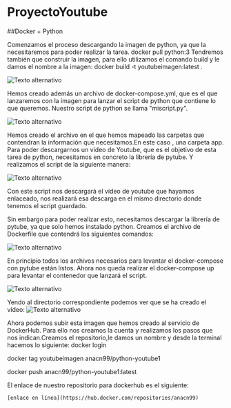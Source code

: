 # ProyectoYoutube

##Docker + Python

Comenzamos el proceso descargando la imagen de python, ya que la necesitaremos para poder realizar la tarea.
  docker pull python:3
Tendremos también que construir la imagen, para ello utilizamos el comando build y le damos el nombre a la imagen:
  docker build -t youtubeimagen:latest .
  
![Texto alternativo](1234.png)
  
Hemos creado además un archivo de docker-compose.yml, que es el que lanzaremos con la imagen para lanzar el script de python que contiene lo que queremos.
Nuestro script de python se llama "miscript.py".

![Texto alternativo](eldockercom.png)

Hemos creado el archivo en el que hemos mapeado las carpetas que contendran la información que necesitamos.En este caso , una carpeta app.
Para poder descargarnos un vídeo de Youtube, que es el objetivo de esta tarea de python, necesitamos en concreto la librería de pytube. Y realizamos el script de la siguiente manera:

![Texto alternativo](miscript.png)

Con este script nos descargará el vídeo de youtube que hayamos enlaceado, nos realizará esa descarga en el mismo directorio donde tenemos el script guardado.

Sin embargo para poder realizar esto, necesitamos descargar la librería de pytube, ya que solo hemos instalado python. Creamos el archivo de Dockerfile que contendrá los siguientes comandos:

![Texto alternativo](dokcerfile.png)

En principio todos los archivos necesarios para levantar el docker-compose con pytube están listos. Ahora nos queda realizar el docker-compose up para levantar el contenedor que lanzará el script.

![Texto alternativo](dockercomposeuppython.png)

Yendo al directorio correspondiente podemos ver que se ha creado el vídeo:
![Texto alternativo](comprobarpython.png)

Ahora podemos subir esta imagen que hemos creado al servicio de DockerHub.
Para ello nos creamos la cuenta y realizamos los pasos que nos indican.Creamos el repositorio,le damos un nombre y desde la terminal hacemos lo siguiente:
  docker login
  
  docker tag youtubeimagen anacn99/python-youtube1
  
  docker push anacn99/python-youtube1:latest
  
  El enlace de nuestro repositorio para dockerhub es el siguiente:
  
    [enlace en línea](https://hub.docker.com/repositories/anacn99)
    
  
